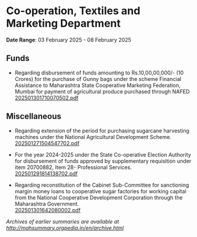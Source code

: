 # Co-operation, Textiles and Marketing Department

**Date Range**: 03 February 2025 - 08 February 2025


## Funds
- Regarding disbursement of funds amounting to Rs.10,00,00,000/- (10 Crores) for the purchase of Gunny bags under the scheme Financial Assistance to Maharashtra State Cooperative Marketing Federation, Mumbai  for payment of agricultural produce purchased through NAFED\
  [202501301710070502.pdf](https://gr.maharashtra.gov.in/Site/Upload/Government%20Resolutions/English/202501301710070502.pdf)

## Miscellaneous
- Regarding extension of the period for purchasing sugarcane harvesting machines under the National Agricultural Development Scheme.\
  [202501271504547702.pdf](https://gr.maharashtra.gov.in/Site/Upload/Government%20Resolutions/English/202501271504547702.pdf)

- For the year 2024-2025 under the State Co-operative Election Authority for disbursement of funds approved by supplementary requisition under item 20700882, Item 28- Professional Services.\
  [202501291814138702.pdf](https://gr.maharashtra.gov.in/Site/Upload/Government%20Resolutions/English/202501291814138702.pdf)

- Regarding reconstitution of the Cabinet Sub-Committee for sanctioning margin money loans to cooperative sugar factories for working capital from the National Cooperative Development Corporation through the Maharashtra Government.\
  [202501301642080002.pdf](https://gr.maharashtra.gov.in/Site/Upload/Government%20Resolutions/English/202501301642080002.pdf)


*Archives of earlier summaries are available at http://mahsummary.orgpedia.in/en/archive.html*